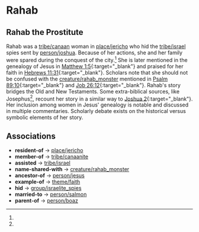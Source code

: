# Rahab
## Rahab the Prostitute
Rahab was a [tribe/canaan](tribe/canaan/) woman in [place/jericho](place/jericho/) who hid the [tribe/israel](tribe/israel/) spies sent by [person/joshua](person/joshua/). 
Because of her actions, she and her family were spared during the conquest of the city.[^test_footnote]
She is later mentioned in the genealogy of Jesus in [Matthew 1:5](https://biblehub.com/context/matthew/1-5.htm){:target="_blank"} and praised for her faith in [Hebrews 11:31](https://biblehub.com/context/hebrews/11-31.htm){:target="_blank"}. 
Scholars note that she should not be confused with the [creature/rahab_monster](creature/rahab_monster/) mentioned in [Psalm 89:10](https://biblehub.com/context/psalms/89-10.htm){:target="_blank"} and [Job 26:12](https://biblehub.com/context/job/26-12.htm){:target="_blank"}.
Rahab's story bridges the Old and New Testaments. Some extra-biblical sources, like Josephus[^josephus_note_1], recount her story in a similar way to [Joshua 2](https://biblehub.com/context/joshua/2.htm){:target="_blank"}.
Her inclusion among women in Jesus' genealogy is notable and discussed in multiple commentaries. Scholarly debate exists on the historical versus symbolic elements of her story.


## Associations
- **resident-of** → [place/jericho](place/jericho/)
- **member-of** → [tribe/canaanite](tribe/canaanite/)
- **assisted** → [tribe/israel](tribe/israel/)
- **name-shared-with** → [creature/rahab_monster](creature/rahab_monster/)
- **ancestor-of** → [person/jesus](person/jesus/)
- **example-of** → [theme/faith](theme/faith/)
- **hid** → [group/israelite_spies](group/israelite_spies/)
- **married-to** → [person/salmon](person/salmon/)
- **parent-of** → [person/boaz](person/boaz/)

[^test_footnote]: 
[^josephus_note_1]: 
